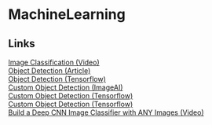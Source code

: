 # MachineLearning

## Links
[Image Classification (Video)](https://www.youtube.com/watch?v=t0EzVCvQjGE)\
[Object Detection (Article)](https://intspirit.medium.com/neural-networks-the-best-open-source-library-for-object-detection-classification-ad99bcc073a9)\
[Object Detection (Tensorflow)](https://www.tensorflow.org/hub/tutorials/object_detection)\
[Custom Object Detection (ImageAI)](https://imageai.readthedocs.io/en/latest/customdetection/index.html)\
[Custom Object Detection (Tensorflow)](https://medium.com/@doleron/building-your-own-object-detector-from-scratch-with-tensorflow-bfeadfaddad8)\
[Custom Object Detection (Tensorflow)](https://python.plainenglish.io/building-a-custom-object-detection-model-with-tensorflow-9c222f36a76b)\
[Build a Deep CNN Image Classifier with ANY Images (Video)]((https://www.youtube.com/watch?v=jztwpsIzEGc))
